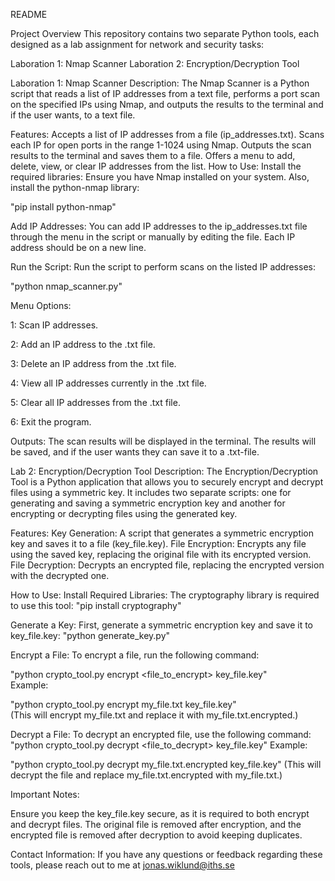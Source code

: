 README

Project Overview
This repository contains two separate Python tools, each designed as a lab assignment for network and security tasks:




Laboration 1: Nmap Scanner
Laboration 2: Encryption/Decryption Tool




Laboration 1: Nmap Scanner
Description:
The Nmap Scanner is a Python script that reads a list of IP addresses from a text file, performs a port scan on the specified IPs using Nmap, and outputs the results to the terminal and if the user wants, to a text file.

Features:
Accepts a list of IP addresses from a file (ip_addresses.txt).
Scans each IP for open ports in the range 1-1024 using Nmap.
Outputs the scan results to the terminal and saves them to a file.
Offers a menu to add, delete, view, or clear IP addresses from the list.
How to Use:
Install the required libraries:
Ensure you have Nmap installed on your system. Also, install the python-nmap library:

"pip install python-nmap"  


Add IP Addresses:
You can add IP addresses to the ip_addresses.txt file through the menu in the script or manually by editing the file. Each IP address should be on a new line.

Run the Script:
Run the script to perform scans on the listed IP addresses:

"python nmap_scanner.py"  


Menu Options:

1: Scan IP addresses.

2: Add an IP address to the .txt file.

3: Delete an IP address from the .txt file.

4: View all IP addresses currently in the .txt file.

5: Clear all IP addresses from the .txt file.

6: Exit the program.

Outputs:
The scan results will be displayed in the terminal.
The results will be saved, and if the user wants they can save it to a .txt-file.





Lab 2: Encryption/Decryption Tool
Description:
The Encryption/Decryption Tool is a Python application that allows you to securely encrypt and decrypt files using a symmetric key. It includes two separate scripts: one for generating and saving a symmetric encryption key and another for encrypting or decrypting files using the generated key.

Features:
Key Generation: A script that generates a symmetric encryption key and saves it to a file (key_file.key).
File Encryption: Encrypts any file using the saved key, replacing the original file with its encrypted version.
File Decryption: Decrypts an encrypted file, replacing the encrypted version with the decrypted one.

How to Use:
Install Required Libraries:
The cryptography library is required to use this tool:
"pip install cryptography"

Generate a Key:
First, generate a symmetric encryption key and save it to key_file.key:
"python generate_key.py"  


Encrypt a File:
To encrypt a file, run the following command:

"python crypto_tool.py encrypt <file_to_encrypt> key_file.key"  
Example:

"python crypto_tool.py encrypt my_file.txt key_file.key"  
(This will encrypt my_file.txt and replace it with my_file.txt.encrypted.)

Decrypt a File:
To decrypt an encrypted file, use the following command:
"python crypto_tool.py decrypt <file_to_decrypt> key_file.key"
Example:

"python crypto_tool.py decrypt my_file.txt.encrypted key_file.key"
(This will decrypt the file and replace my_file.txt.encrypted with my_file.txt.)

Important Notes:

Ensure you keep the key_file.key secure, as it is required to both encrypt and decrypt files.
The original file is removed after encryption, and the encrypted file is removed after decryption to avoid keeping duplicates.

Contact Information:
If you have any questions or feedback regarding these tools, please reach out to me at jonas.wiklund@iths.se
